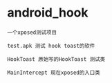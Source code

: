 # android_hook

	一个xposed测试项目  

	test.apk 测试 hook toast的软件  

	HookToast 原始写的HookToast 测试类  

	MainIntercept 现在xposed的入口类  
	  
